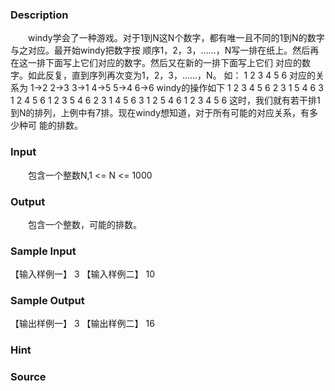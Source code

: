 
### Description
　　windy学会了一种游戏。对于1到N这N个数字，都有唯一且不同的1到N的数字与之对应。最开始windy把数字按
顺序1，2，3，……，N写一排在纸上。然后再在这一排下面写上它们对应的数字。然后又在新的一排下面写上它们
对应的数字。如此反复，直到序列再次变为1，2，3，……，N。 
如： 1 2 3 4 5 6 对应的关系为 1->2 2->3 3->1 4->5 5->4 6->6 
windy的操作如下 
1 2 3 4 5 6 
2 3 1 5 4 6 
3 1 2 4 5 6 
1 2 3 5 4 6 
2 3 1 4 5 6 
3 1 2 5 4 6 
1 2 3 4 5 6 
这时，我们就有若干排1到N的排列，上例中有7排。现在windy想知道，对于所有可能的对应关系，有多少种可
能的排数。


### Input
　　包含一个整数N,1 <= N <= 1000 
### Output
　　包含一个整数，可能的排数。
### Sample Input
【输入样例一】
3
【输入样例二】
10


### Sample Output
【输出样例一】
3
【输出样例二】
16
### Hint

### Source
